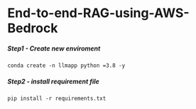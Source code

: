 # End-to-end-RAG-using-AWS-Bedrock


##### Step1 -  Create  new enviroment

```
conda create -n llmapp python =3.8 -y
```


##### Step2 - install requirement file

```
pip install -r requirements.txt
```
